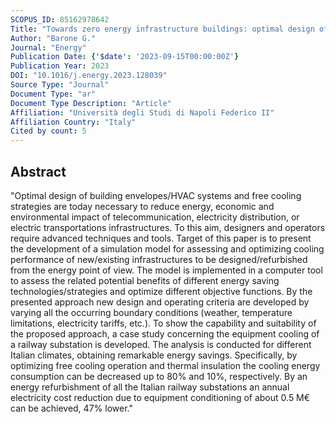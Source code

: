 ```yaml
---
SCOPUS_ID: 85162978642
Title: "Towards zero energy infrastructure buildings: optimal design of envelope and cooling system"
Author: "Barone G."
Journal: "Energy"
Publication Date: {'$date': '2023-09-15T00:00:00Z'}
Publication Year: 2023
DOI: "10.1016/j.energy.2023.128039"
Source Type: "Journal"
Document Type: "ar"
Document Type Description: "Article"
Affiliation: "Università degli Studi di Napoli Federico II"
Affiliation Country: "Italy"
Cited by count: 5
---
```


## Abstract
"Optimal design of building envelopes/HVAC systems and free cooling strategies are today necessary to reduce energy, economic and environmental impact of telecommunication, electricity distribution, or electric transportations infrastructures. To this aim, designers and operators require advanced techniques and tools. Target of this paper is to present the development of a simulation model for assessing and optimizing cooling performance of new/existing infrastructures to be designed/refurbished from the energy point of view. The model is implemented in a computer tool to assess the related potential benefits of different energy saving technologies/strategies and optimize different objective functions. By the presented approach new design and operating criteria are developed by varying all the occurring boundary conditions (weather, temperature limitations, electricity tariffs, etc.). To show the capability and suitability of the proposed approach, a case study concerning the equipment cooling of a railway substation is developed. The analysis is conducted for different Italian climates, obtaining remarkable energy savings. Specifically, by optimizing free cooling operation and thermal insulation the cooling energy consumption can be decreased up to 80% and 10%, respectively. By an energy refurbishment of all the Italian railway substations an annual electricity cost reduction due to equipment conditioning of about 0.5 M€ can be achieved, 47% lower."
